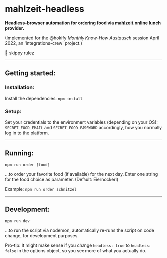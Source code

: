 # mahlzeit-headless

**Headless-browser automation for ordering food via mahlzeit.online lunch provider.**

(Implemented for the @hokify _Monthly Know-How Austausch_ session April 2022, an 'integrations-crew' project.)

🦘 skippy rulez 

---

## Getting started:

### Installation:

Install the dependencies: `npm install`

### Setup:

Set your credentials to the environment variables (depending on your OS): `SECRET_FOOD_EMAIL` and `SECRET_FOOD_PASSWORD` accordingly, how you normally log in to the platform.

---

## Running:

`npm run order [food]`

...to order your favorite food (if available) for the next day. Enter one string for the food choice as parameter. (Default: Eiernockerl)

Example: `npm run order schnitzel`

---

## Development:

`npm run dev`

...to run the script via nodemon, automatically re-runs the script on code change, for development purposes.

Pro-tip: It might make sense if you change `headless: true` to `headless: false` in the options object, so you see more of what you actually do.
